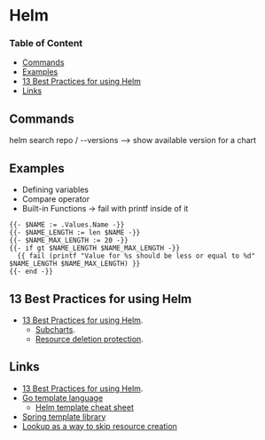 # Helm

### Table of Content
* [Commands](#commands)
* [Examples](#examples)
* [13 Best Practices for using Helm](#13-best-practices-for-using-helm)
* [Links](#links)

## Commands
helm search repo <reponame>/<chartname> --versions     --> show available version for a chart

## Examples
* Defining variables
* Compare operator
* Built-in Functions -> fail with printf inside of it
```
{{- $NAME := .Values.Name -}}
{{- $NAME_LENGTH := len $NAME -}}
{{- $NAME_MAX_LENGTH := 20 -}}
{{- if gt $NAME_LENGTH $NAME_MAX_LENGTH -}}
  {{ fail (printf "Value for %s should be less or equal to %d" $NAME_LENGTH $NAME_MAX_LENGTH) }}
{{- end -}}
```

## 13 Best Practices for using Helm
* [13 Best Practices for using Helm](https://codersociety.com/blog/articles/helm-best-practices).
  * [Subcharts](https://codersociety.com/blog/articles/helm-best-practices#2-use-subcharts-to-manage-your-dependencies).
  * [Resource deletion protection](https://codersociety.com/blog/articles/helm-best-practices#9-opt-out-of-resource-deletion-with-resource-policies).

## Links
* [13 Best Practices for using Helm](https://codersociety.com/blog/articles/helm-best-practices).
* [Go template language](https://pkg.go.dev/text/template)
  * [Helm template cheat sheet](https://lzone.de/cheat-sheet/Helm%20Templates)
* [Spring template library](https://masterminds.github.io/sprig/)
* [Lookup as a way to skip resource creation](https://stackoverflow.com/questions/57909821/how-to-tell-helm-to-not-create-change-resource-if-it-already-exists)
